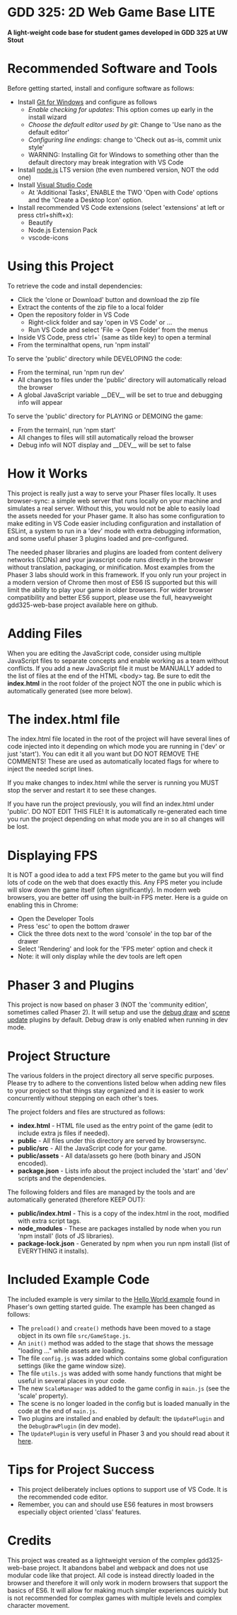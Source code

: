 # GDD 325: 2D Web Game Base LITE
#### A light-weight code base for student games developed in GDD 325 at UW Stout

# Recommended Software and Tools
Before getting started, install and configure software as follows:
- Install [Git for Windows](https://git-scm.com/download/win) and configure as follows
  - _Enable checking for updates_: This option comes up early in the install wizard
  - _Choose the default editor used by git_: Change to 'Use nano as the default editor'
  - _Configuring line endings_: change to 'Check out as-is, commit unix style'
  - WARNING: Installing Git for Windows to something other than the default directory may break integration with VS Code
- Install [node.js](https://nodejs.org/) LTS version (the even numbered version, NOT the odd one)
- Install [Visual Studio Code](https://code.visualstudio.com/)
  - At 'Additional Tasks', ENABLE the TWO 'Open with Code' options and the 'Create a Desktop Icon' option.
- Install recommended VS Code extensions (select 'extensions' at left or press ctrl+shift+x):
  - Beautify
  - Node.js Extension Pack
  - vscode-icons

# Using this Project
To retrieve the code and install dependencies:
- Click the 'clone or Download' button and download the zip file
- Extract the contents of the zip file to a local folder
- Open the repository folder in VS Code
  - Right-click folder and say 'open in VS Code' or ...
  - Run VS Code and select 'File -> Open Folder' from the menus
- Inside VS Code, press ctrl+` (same as tilde key) to open a terminal
- From the terminalthat opens, run 'npm install'

To serve the 'public' directory while DEVELOPING the code:
- From the terminal, run 'npm run dev'
- All changes to files under the 'public' directory will automatically reload the browser
- A global JavaScript variable \_\_DEV__ will be set to true and debugging info will appear

To serve the 'public' directory for PLAYING or DEMOING the game:
- From the termainl, run 'npm start'
- All changes to files will still automatically reload the browser
- Debug info will NOT display and \_\_DEV__ will be set to false

# How it Works
This project is really just a way to serve your Phaser files locally. It uses browser-sync: a simple web server that runs
locally on your machine and simulates a real server. Without this, you would not be able to easily load the assets needed
for your Phaser game. It also has some configuration to make editing in VS Code easier including configuration and
installation of ESLint, a system to run in a 'dev' mode with extra debugging information, and some useful phaser 3
plugins loaded and pre-configured.

The needed phaser libraries and plugins are loaded from content delivery networks (CDNs) and your javascript code runs
directly in the browser without translation, packaging, or minification. Most examples from the Phaser 3 labs should work
in this framework. If you only run your project in a modern version of Chrome then most of ES6 IS supported but this will
limit the ability to play your game in older browsers. For wider browser compatibility and better ES6 support, please use
the full, heavyweight gdd325-web-base project available here on github.

# Adding Files
When you are editing the JavaScript code, consider using multiple JavaScript files to separate concepts and enable working
as a team without conflicts. If you add a new JavaScript file it must be MANUALLY added to the list of files at the end of the 
HTML \<body> tag. Be sure to edit the __index.html__ in the root folder of the project NOT the one in public which is
automatically generated (see more below).

# The index.html file
The index.html file located in the root of the project will have several lines of code injected into it depending on which 
mode you are running in ('dev' or just 'start'). You can edit it all you want but DO NOT REMOVE THE COMMENTS! These are used 
as automatically located flags for where to inject the needed script lines.

If you make changes to index.html while the server is running you MUST stop the server and restart it to see these changes.

If you have run the project previously, you will find an index.html under 'public'.  DO NOT EDIT THIS FILE! It is
automatically re-generated each time you run the project depending on what mode you are in so all changes will be lost.

# Displaying FPS
It is NOT a good idea to add a text FPS meter to the game but you will find lots of code on the web that does exactly this. 
Any FPS meter you include will slow down the game itself (often significantly). In modern web browsers, you are better off 
using the built-in FPS meter. Here is a guide on enabling this in Chrome:
- Open the Developer Tools
- Press 'esc' to open the bottom drawer
- Click the three dots next to the word 'console' in the top bar of the drawer
- Select 'Rendering' and look for the 'FPS meter' option and check it
- Note: it will only display while the dev tools are left open

# Phaser 3 and Plugins
This project is now based on phaser 3 (NOT the 'community edition', sometimes called Phaser 2). It will setup and use the
[debug draw](https://github.com/samme/phaser-plugin-debug-draw) and
[scene update](https://github.com/samme/phaser-plugin-update) plugins by default. Debug draw is only enabled when running
in dev mode.

# Project Structure
The various folders in the project directory all serve specific purposes. Please try to adhere to the conventions listed
below when adding new files to your project so that things stay organized and it is easier to work concurrently without
stepping on each other's toes.

The project folders and files are structured as follows:
* __index.html__ - HTML file used as the entry point of the game (edit to include extra js files if needed).
* __public__ - All files under this directory are served by browsersync.
* __public/src__ - All the JavaScript code for your game.
* __public/assets__ - All data/assets go here (both binary and JSON encoded).
* __package.json__ - Lists info about the project included the 'start' and 'dev' scripts and the dependencies.

The following folders and files are managed by the tools and are automatically generated (therefore KEEP OUT):
* __public/index.html__ - This is a copy of the index.html in the root, modified with extra script tags.
* __node_modules__ - These are packages installed by node when you run 'npm install' (lots of JS libraries).
* __package-lock.json__ - Generated by npm when you run npm install (list of EVERYTHING it installs).

# Included Example Code
The included example is very similar to the [Hello World example](https://phaser.io/tutorials/getting-started-phaser3/part5)
found in Phaser's own getting started guide. The example has been changed as follows:
- The `preload()` and `create()` methods have been moved to a stage object in its own file `src/GameStage.js`.
- An `init()` method was added to the stage that shows the message "loading ..." while assets are loading.
- The file `config.js` was added which contains some global configuration settings (like the game window size).
- The file `utils.js` was added with some handy functions that might be useful in several places in your code.
- The new `ScaleManager` was added to the game config in `main.js` (see the 'scale' property).
- The scene is no longer loaded in the config but is loaded manually in the code at the end of `main.js`.
- Two plugins are installed and enabled by default: the `UpdatePlugin` and the `DebugDrawPlugin` (in dev mode).
- The `UpdatePlugin` is very useful in Phaser 3 and you should read about it 
[here](https://github.com/samme/phaser-plugin-update).

# Tips for Project Success
- This project deliberately inclues options to support use of VS Code. It is the recommended code editor.
- Remember, you can and should use ES6 features in most browsers especially object oriented 'class' features.

# Credits
This project was created as a lightweight version of the complex gdd325-web-base project. It abandons babel and webpack
and does not use modular code like that project. All code is instead directly loaded in the browser and therefore it will
only work in modern browsers that support the basics of ES6. It will allow for making much simpler experiences quickly
but is not recommended for complex games with multiple levels and complex character movement.
